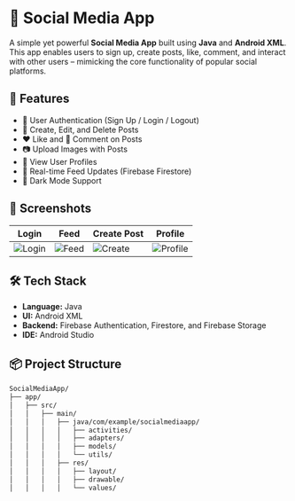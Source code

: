 # 📱 Social Media App

A simple yet powerful **Social Media App** built using **Java** and **Android XML**. This app enables users to sign up, create posts, like, comment, and interact with other users – mimicking the core functionality of popular social platforms.

## 🚀 Features

- 🔐 User Authentication (Sign Up / Login / Logout)
- 📝 Create, Edit, and Delete Posts
- ❤️ Like and 💬 Comment on Posts
- 📷 Upload Images with Posts
- 🧑 View User Profiles
- 🔔 Real-time Feed Updates (Firebase Firestore)
- 🌙 Dark Mode Support

## 📸 Screenshots

| Login | Feed | Create Post | Profile |
|-------|------|-------------|---------|
| ![Login](screenshots/login.png) | ![Feed](screenshots/feed.png) | ![Create](screenshots/create_post.png) | ![Profile](screenshots/profile.png) |

## 🛠 Tech Stack

- **Language:** Java
- **UI:** Android XML
- **Backend:** Firebase Authentication, Firestore, and Firebase Storage
- **IDE:** Android Studio

## 📦 Project Structure

```bash
SocialMediaApp/
├── app/
│   ├── src/
│   │   ├── main/
│   │   │   ├── java/com/example/socialmediaapp/
│   │   │   │   ├── activities/
│   │   │   │   ├── adapters/
│   │   │   │   ├── models/
│   │   │   │   └── utils/
│   │   │   ├── res/
│   │   │   │   ├── layout/
│   │   │   │   ├── drawable/
│   │   │   │   └── values/
